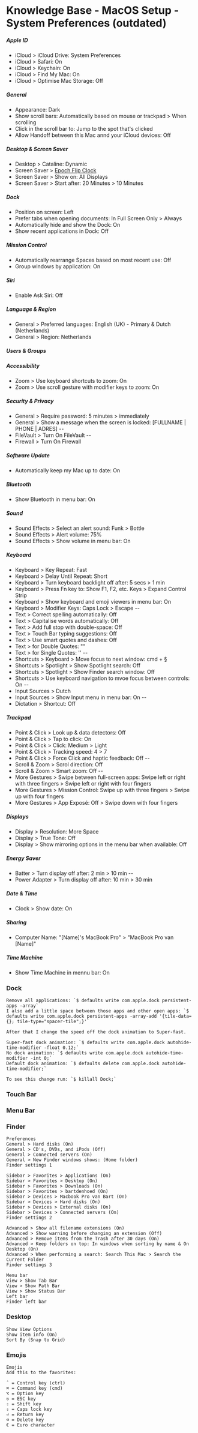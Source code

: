 # Knowledge Base - MacOS Setup - System Preferences (outdated)


##### Apple ID
- iCloud > iCloud Drive: System Preferences
- iCloud > Safari: On
- iCloud > Keychain: On
- iCloud > Find My Mac: On
- iCloud > Optimise Mac Storage: Off

##### General
- Appearance: Dark
- Show scroll bars: Automatically based on mouse or trackpad > When scrolling
- Click in the scroll bar to: Jump to the spot that's clicked
- Allow Handoff between this Mac annd your iCloud devices: Off

##### Desktop & Screen Saver
- Desktop > Cataline: Dynamic
- Screen Saver > [Epoch Flip Clock](https://github.com/chrstphrknwtn/epoch-flip-clock-screensaver)
- Screen Saver > Show on: All Displays
- Screen Saver > Start after: 20 Minutes > 10 Minutes

##### Dock
- Position on screen: Left
- Prefer tabs when opening documents: In Full Screen Only > Always
- Automatically hide and show the Dock: On
- Show recent applications in Dock: Off

##### Mission Control
- Automatically rearrange Spaces based on most recent use: Off
- Group windows by application: On

##### Siri
- Enable Ask Siri: Off

##### Language & Region
- General > Preferred languages: English (UK) - Primary & Dutch (Netherlands)
- General > Region: Netherlands

##### Users & Groups


##### Accessibility
- Zoom > Use keyboard shortcuts to zoom: On
- Zoom > Use scroll gesture with modifier keys to zoom: On

##### Security & Privacy
- General > Require password: 5 minutes > immediately
- General > Show a message when the screen is locked: [FULLNAME | PHONE | ADRES]
--
- FileVault > Turn On FileVault
--
- Firewall > Turn On Firewall

##### Software Update
- Automatically keep my Mac up to date: On

##### Bluetooth
- Show Bluetooth in menu bar: On

##### Sound
- Sound Effects > Select an alert sound: Funk > Bottle
- Sound Effects > Alert volume: 75%
- Sound Effects > Show volume in menu bar: On

##### Keyboard
- Keyboard > Key Repeat: Fast
- Keyboard > Delay Until Repeat: Short
- Keyboard > Turn keyboard backlight off after: 5 secs > 1 min
- Keyboard > Press Fn key to: Show F1, F2, etc. Keys > Expand Control Strip
- Keyboard > Show keyboard and emoji viewers in menu bar: On
- Keyboard > Modifier Keys: Caps Lock > Escape
--
- Text > Correct spelling automatically: Off
- Text > Capitalise words automatically: Off
- Text > Add full stop with double-space: Off
- Text > Touch Bar typing suggestions: Off
- Text > Use smart quotes and dashes: Off
- Text > for Double Quotes: ""
- Text > for Single Quotes: ''
--
- Shortcuts > Keyboard > Move focus to next window: cmd + §
- Shortcuts > Spotlight > Show Spotlight search: Off
- Shortcuts > Spotlight > Show Finder search window: Off
- Shortcuts > Use keyboard navigation to mvoe focus between controls: On
--
- Input Sources > Dutch
- Input Sources > Show Input menu in menu bar: On
--
- Dictation > Shortcut: Off

##### Trackpad
- Point & Click > Look up & data detectors: Off
- Point & Click > Tap to click: On
- Point & Click > Click: Medium > Light
- Point & Click > Tracking speed: 4 > 7
- Point & Click > Force Click and haptic feedback: Off
--
- Scroll & Zoom > Scrol direction: Off
- Scroll & Zoom > Smart zoom: Off
--
- More Gestures > Swipe between full-screen apps: Swipe left or right with three fingers > Swipe left or right with four fingers
- More Gestures > Mission Control: Swipe up with three fingers > Swipe up with four fingers
- More Gestures > App Exposé: Off > Swipe down with four fingers

##### Displays
- Display > Resolution: More Space
- Display > True Tone: Off
- Display > Show mirroring options in the menu bar when available: Off

##### Energy Saver
- Batter > Turn display off after: 2 min > 10 min
--
- Power Adapter > Turn display off after: 10 min > 30 min

##### Date & Time
- Clock > Show date: On

##### Sharing
- Computer Name: "[Name]'s MacBook Pro" > "MacBook Pro van [Name]"

##### Time Machine
- Show Time Machine in mennu bar: On


### Dock
```
Remove all applications: `$ defaults write com.apple.dock persistent-apps -array`
I also add a little space between those apps and other open apps: `$ defaults write com.apple.dock persistent-apps -array-add '{tile-data={}; tile-type="spacer-tile";}'`

After that I change the speed off the dock animation to Super-fast.

Super-fast dock animation: `$ defaults write com.apple.dock autohide-time-modifier -float 0.12;`
No dock animation: `$ defaults write com.apple.dock autohide-time-modifier -int 0;`
Default dock animation: `$ defaults delete com.apple.dock autohide-time-modifier;`

To see this change run: `$ killall Dock;`
```

### Touch Bar

### Menu Bar

### Finder
```
Preferences
General > Hard disks (On)
General > CD's, DVDs, and iPods (Off)
General > Connected servers (On)
General > New Finder windows shows: (Home folder)
Finder settings 1

Sidebar > Favorites > Applications (On)
Sidebar > Favorites > Desktop (On)
Sidebar > Favorites > Downloads (On)
Sidebar > Favorites > bartdenhoed (On)
Sidebar > Devices > Macbook Pro van Bart (On)
Sidebar > Devices > Hard disks (On)
Sidebar > Devices > External disks (On)
Sidebar > Devices > Connected servers (On)
Finder settings 2

Advanced > Show all filename extensions (On)
Advanced > Show warning before changing an extension (Off)
Advanced > Remove items from the Trash after 30 days (On)
Advanced > Keep folders on top: In windows when sorting by name & On Desktop (On)
Advanced > When performing a search: Search This Mac > Search the Current Folder
Finder settings 3

Menu bar
View > Show Tab Bar
View > Show Path Bar
View > Show Status Bar
Left bar
Finder left bar
```

### Desktop
```
Show View Options
Show item info (On)
Sort By (Snap to Grid)
```

### Emojis
```
Emojis
Add this to the favorites:

ˆ = Control key (ctrl)
⌘ = Command key (cmd)
⌥ = Option key
⎋ = ESC key
⇧ = Shift key
⇪ = Caps lock key
⏎ = Return key
⌫ = Delete key
€ = Euro character
```

